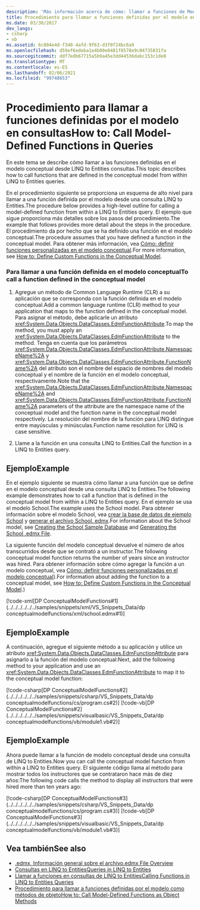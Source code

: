 ```yaml
---
description: 'Más información acerca de cómo: llamar a funciones de Model-Defined en las consultas'
title: Procedimiento para llamar a funciones definidas por el modelo en consultas
ms.date: 03/30/2017
dev_langs:
- csharp
- vb
ms.assetid: 6c804e4d-f348-4afd-9f63-d3f0f24bc6a9
ms.openlocfilehash: d59ef6edeba1e4b00e0481f8578e9c04735831fa
ms.sourcegitcommit: ddf7edb67715a5b9a45e3dd44536dabc153c1de0
ms.translationtype: MT
ms.contentlocale: es-ES
ms.lasthandoff: 02/06/2021
ms.locfileid: "99748653"
---
```

# <a name="how-to-call-model-defined-functions-in-queries"></a><span data-ttu-id="b9958-103">Procedimiento para llamar a funciones definidas por el modelo en consultas</span><span class="sxs-lookup"><span data-stu-id="b9958-103">How to: Call Model-Defined Functions in Queries</span></span>

<span data-ttu-id="b9958-104">En este tema se describe cómo llamar a las funciones definidas en el modelo conceptual desde LINQ to Entities consultas.</span><span class="sxs-lookup"><span data-stu-id="b9958-104">This topic describes how to call functions that are defined in the conceptual model from within LINQ to Entities queries.</span></span>  
  
 <span data-ttu-id="b9958-105">En el procedimiento siguiente se proporciona un esquema de alto nivel para llamar a una función definida por el modelo desde una consulta LINQ to Entities.</span><span class="sxs-lookup"><span data-stu-id="b9958-105">The procedure below provides a high-level outline for calling a model-defined function from within a LINQ to Entities query.</span></span> <span data-ttu-id="b9958-106">El ejemplo que sigue proporciona más detalles sobre los pasos del procedimiento.</span><span class="sxs-lookup"><span data-stu-id="b9958-106">The example that follows provides more detail about the steps in the procedure.</span></span> <span data-ttu-id="b9958-107">El procedimiento da por hecho que se ha definido una función en el modelo conceptual.</span><span class="sxs-lookup"><span data-stu-id="b9958-107">The procedure assumes that you have defined a function in the conceptual model.</span></span> <span data-ttu-id="b9958-108">Para obtener más información, vea [Cómo: definir funciones personalizadas en el modelo conceptual](/previous-versions/dotnet/netframework-4.0/dd456812(v=vs.100)).</span><span class="sxs-lookup"><span data-stu-id="b9958-108">For more information, see [How to: Define Custom Functions in the Conceptual Model](/previous-versions/dotnet/netframework-4.0/dd456812(v=vs.100)).</span></span>  
  
### <a name="to-call-a-function-defined-in-the-conceptual-model"></a><span data-ttu-id="b9958-109">Para llamar a una función definida en el modelo conceptual</span><span class="sxs-lookup"><span data-stu-id="b9958-109">To call a function defined in the conceptual model</span></span>  
  
1. <span data-ttu-id="b9958-110">Agregue un método de Common Language Runtime (CLR) a su aplicación que se corresponda con la función definida en el modelo conceptual.</span><span class="sxs-lookup"><span data-stu-id="b9958-110">Add a common language runtime (CLR) method to your application that maps to the function defined in the conceptual model.</span></span> <span data-ttu-id="b9958-111">Para asignar el método, debe aplicarle un atributo <xref:System.Data.Objects.DataClasses.EdmFunctionAttribute>.</span><span class="sxs-lookup"><span data-stu-id="b9958-111">To map the method, you must apply an <xref:System.Data.Objects.DataClasses.EdmFunctionAttribute> to the method.</span></span> <span data-ttu-id="b9958-112">Tenga en cuenta que los parámetros <xref:System.Data.Objects.DataClasses.EdmFunctionAttribute.NamespaceName%2A> y <xref:System.Data.Objects.DataClasses.EdmFunctionAttribute.FunctionName%2A> del atributo son el nombre del espacio de nombres del modelo conceptual y el nombre de la función en el modelo conceptual, respectivamente.</span><span class="sxs-lookup"><span data-stu-id="b9958-112">Note that the <xref:System.Data.Objects.DataClasses.EdmFunctionAttribute.NamespaceName%2A> and <xref:System.Data.Objects.DataClasses.EdmFunctionAttribute.FunctionName%2A> parameters of the attribute are the namespace name of the conceptual model and the function name in the conceptual model respectively.</span></span> <span data-ttu-id="b9958-113">La resolución del nombre de la función para LINQ distingue entre mayúsculas y minúsculas.</span><span class="sxs-lookup"><span data-stu-id="b9958-113">Function name resolution for LINQ is case sensitive.</span></span>  
  
2. <span data-ttu-id="b9958-114">Llame a la función en una consulta LINQ to Entities.</span><span class="sxs-lookup"><span data-stu-id="b9958-114">Call the function in a LINQ to Entities query.</span></span>  
  
## <a name="example"></a><span data-ttu-id="b9958-115">Ejemplo</span><span class="sxs-lookup"><span data-stu-id="b9958-115">Example</span></span>  

 <span data-ttu-id="b9958-116">En el ejemplo siguiente se muestra cómo llamar a una función que se define en el modelo conceptual desde una consulta LINQ to Entities.</span><span class="sxs-lookup"><span data-stu-id="b9958-116">The following example demonstrates how to call a function that is defined in the conceptual model from within a LINQ to Entities query.</span></span> <span data-ttu-id="b9958-117">En el ejemplo se usa el modelo School.</span><span class="sxs-lookup"><span data-stu-id="b9958-117">The example uses the School model.</span></span> <span data-ttu-id="b9958-118">Para obtener información sobre el modelo School, vea [crear la base de datos de ejemplo School](/previous-versions/dotnet/netframework-4.0/bb399731(v=vs.100)) y [generar el archivo School. edmx](/previous-versions/dotnet/netframework-4.0/bb399739(v=vs.100)).</span><span class="sxs-lookup"><span data-stu-id="b9958-118">For information about the School model, see [Creating the School Sample Database](/previous-versions/dotnet/netframework-4.0/bb399731(v=vs.100)) and [Generating the School .edmx File](/previous-versions/dotnet/netframework-4.0/bb399739(v=vs.100)).</span></span>  
  
 <span data-ttu-id="b9958-119">La siguiente función del modelo conceptual devuelve el número de años transcurridos desde que se contrató a un instructor.</span><span class="sxs-lookup"><span data-stu-id="b9958-119">The following conceptual model function returns the number of years since an instructor was hired.</span></span> <span data-ttu-id="b9958-120">Para obtener información sobre cómo agregar la función a un modelo conceptual, vea [Cómo: definir funciones personalizadas en el modelo conceptual](/previous-versions/dotnet/netframework-4.0/dd456812(v=vs.100))).</span><span class="sxs-lookup"><span data-stu-id="b9958-120">For information about adding the function to a conceptual model, see [How to: Define Custom Functions in the Conceptual Model](/previous-versions/dotnet/netframework-4.0/dd456812(v=vs.100)).)</span></span>  
  
 [!code-xml[DP ConceptualModelFunctions#1](../../../../../../samples/snippets/xml/VS_Snippets_Data/dp conceptualmodelfunctions/xml/school.edmx#1)]
  
## <a name="example"></a><span data-ttu-id="b9958-121">Ejemplo</span><span class="sxs-lookup"><span data-stu-id="b9958-121">Example</span></span>  

 <span data-ttu-id="b9958-122">A continuación, agregue el siguiente método a su aplicación y utilice un atributo <xref:System.Data.Objects.DataClasses.EdmFunctionAttribute> para asignarlo a la función del modelo conceptual:</span><span class="sxs-lookup"><span data-stu-id="b9958-122">Next, add the following method to your application and use an <xref:System.Data.Objects.DataClasses.EdmFunctionAttribute> to map it to the conceptual model function:</span></span>  
  
 [!code-csharp[DP ConceptualModelFunctions#2](../../../../../../samples/snippets/csharp/VS_Snippets_Data/dp conceptualmodelfunctions/cs/program.cs#2)]
 [!code-vb[DP ConceptualModelFunctions#2](../../../../../../samples/snippets/visualbasic/VS_Snippets_Data/dp conceptualmodelfunctions/vb/module1.vb#2)]  
  
## <a name="example"></a><span data-ttu-id="b9958-123">Ejemplo</span><span class="sxs-lookup"><span data-stu-id="b9958-123">Example</span></span>  

 <span data-ttu-id="b9958-124">Ahora puede llamar a la función de modelo conceptual desde una consulta de LINQ to Entities.</span><span class="sxs-lookup"><span data-stu-id="b9958-124">Now you can call the conceptual model function from within a LINQ to Entities query.</span></span> <span data-ttu-id="b9958-125">El siguiente código llama al método para mostrar todos los instructores que se contrataron hace más de diez años:</span><span class="sxs-lookup"><span data-stu-id="b9958-125">The following code calls the method to display all instructors that were hired more than ten years ago:</span></span>  
  
 [!code-csharp[DP ConceptualModelFunctions#3](../../../../../../samples/snippets/csharp/VS_Snippets_Data/dp conceptualmodelfunctions/cs/program.cs#3)]
 [!code-vb[DP ConceptualModelFunctions#3](../../../../../../samples/snippets/visualbasic/VS_Snippets_Data/dp conceptualmodelfunctions/vb/module1.vb#3)]  
  
## <a name="see-also"></a><span data-ttu-id="b9958-126">Vea también</span><span class="sxs-lookup"><span data-stu-id="b9958-126">See also</span></span>

- <span data-ttu-id="b9958-127">[.edmx, Información general sobre el archivo](/previous-versions/dotnet/netframework-4.0/cc982042(v=vs.100))</span><span class="sxs-lookup"><span data-stu-id="b9958-127">[.edmx File Overview](/previous-versions/dotnet/netframework-4.0/cc982042(v=vs.100))</span></span>
- [<span data-ttu-id="b9958-128">Consultas en LINQ to Entities</span><span class="sxs-lookup"><span data-stu-id="b9958-128">Queries in LINQ to Entities</span></span>](queries-in-linq-to-entities.md)
- [<span data-ttu-id="b9958-129">Llamar a funciones en consultas de LINQ to Entities</span><span class="sxs-lookup"><span data-stu-id="b9958-129">Calling Functions in LINQ to Entities Queries</span></span>](calling-functions-in-linq-to-entities-queries.md)
- [<span data-ttu-id="b9958-130">Procedimiento para llamar a funciones definidas por el modelo como métodos de objeto</span><span class="sxs-lookup"><span data-stu-id="b9958-130">How to: Call Model-Defined Functions as Object Methods</span></span>](how-to-call-model-defined-functions-as-object-methods.md)
